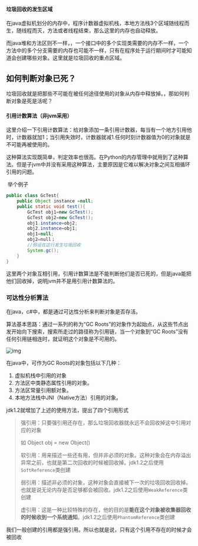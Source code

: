#### 垃圾回收的发生区域

​	在java虚拟机划分的内存中，程序计数器虚拟机栈，本地方法栈3个区域随线程而生，随线程而灭，方法或者线程结束，那么这里的内存也自动释放。

​	而java堆和方法区则不一样，，一个接口中的多个实现类需要的内存不一样，一个方法中的多个分支需要的内存也可能不一样，只有在程序处于运行期间时才可能知道会创建哪些对象。这里就是垃圾回收的重点区域。

## 如何判断对象已死？

​	垃圾回收就是把那些不可能在被任何途径使用的对象从内存中释放掉。，那如何判断对象是死是活呢？

#### 引用计数算法（非jvm采用）

​	这里介绍一下引用计数算法：给对象添加一条引用计数器，每当有一个地方引用他时，计数器就加1；当引用失效时，计数器就减1.任何时刻计数器值为0的对象就是不可能再被使用的。

​	这种算法实现既简单，判定效率也很高。在Python的内存管理中就用到了这种算法。但是子jvm中并没有采用这种算法，主要原因是它难以解决对象之间互相循环引用的问题。

​	举个例子

```java
public class GcTest{
    public Object instance =null;
    public static void test(){
        GcTest obj1=new GcTest();
        GcTest obj2=new GcTest();
        obj1.instance=obj2;
        obj2.instance=obj1;
        obj1=null;
        obj2=null；
        //假设在这行发生垃圾回收
        System.gc();
    }
}
```

这里两个对象互相引用，引用计数算法是不能判断他们是否已死的，但是java能把他们回收掉，说明jvm并不是用引用计数算法的。

### 可达性分析算法

在java，c#中，都是通过可达性分析来判断对象是否存活。

算法基本思路：通过一系列的称为“GC Roots”的对象作为起始点，从这些节点出发开始向下搜索，搜索所走过的路径称为引用链，当一个对象到“GC Roots”没有任何引用链相连时，就证明这个对象是不可用的。

![img](http://www.coderymy.cn/images/%E5%8F%AF%E8%BE%BE%E6%80%A7%E5%88%86%E6%9E%90%E6%B3%95.png)

在java中，可作为GC Roots的对象包括以下几种：

1. 虚拟机栈中引用的对象
2. 方法区中类静态属性引用的对象。
3. 方法区常量引用额对象。
4. 本地方法栈中JNI（Native方法）引用的对象。



jdk1.2就增加了上述的使用方法，提出了四个引用形式

> 强引用：只要强引用还存在，那么垃圾回收器就永远不会回收掉这中引用对应的对象
>
> 如 Object obj = new Object()
>
> 软引用：用来描述一些还有用，但并非必须的对象。这种对象会在内存溢出异常之前，也就是第二次回收的时候被回收掉。jdk1.2之后使用`SoftReference`类创建
>
> 弱引用：描述非必须的对象，这种对象会直接被下一次的垃圾回收回收掉。也就是说无论内存是否足够都会被回收。jdk1.2之后使用`WeakReference`类创建
>
> 虚引用：这是一种比较特殊的存在，他的目的是**能在这个对象被收集器回收的时候收到一个系统通知**。jdk1.2之后使用`PhantomReference`类创建

我们一般创建的引用都是强引用。所以也就是说，只有这个引用不存在的时候才会被回收
